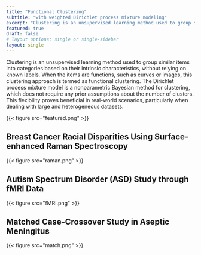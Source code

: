 ```yaml
---
title: "Functional Clustering"
subtitle: "with weighted Dirichlet process mixture modeling"
excerpt: "Clustering is an unsupervised learning method used to group similar items into categories based on their intrinsic characteristics, without relying on known labels. When the items are functions, such as curves or images, this clustering approach is termed as functional clustering."
featured: true
draft: false
# layout options: single or single-sidebar
layout: single
---
```


Clustering is an unsupervised learning method used to group similar items into categories based on their intrinsic characteristics, without relying on known labels. When the items are functions, such as curves or images, this clustering approach is termed as functional clustering. The Dirichlet process mixture model is a nonparametric Bayesian method for clustering, which does not require any prior assumptions about the number of clusters. This flexibility proves beneficial in real-world scenarios, particularly when dealing with large and heterogeneous datasets.

{{< figure src="featured.png" >}}


## Breast Cancer Racial Disparities Using Surface-enhanced Raman Spectroscopy

{{< figure src="raman.png" >}}

## Autism Spectrum Disorder (ASD) Study through fMRI Data

{{< figure src="fMRI.png" >}}

## Matched Case-Crossover Study in Aseptic Meningitus

{{< figure src="match.png" >}}